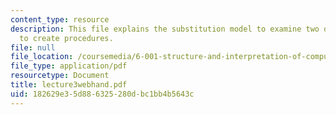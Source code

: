 ```yaml
---
content_type: resource
description: This file explains the substitution model to examine two different approaches
  to create procedures.
file: null
file_location: /coursemedia/6-001-structure-and-interpretation-of-computer-programs-spring-2005/182629e35d886325280dbc1bb4b5643c_lecture3webhand.pdf
file_type: application/pdf
resourcetype: Document
title: lecture3webhand.pdf
uid: 182629e3-5d88-6325-280d-bc1bb4b5643c
---
```

